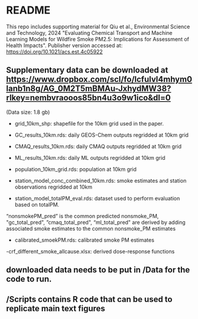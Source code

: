 # README

This repo includes supporting material for Qiu et al., Environmental Science and Technology, 2024 "Evaluating Chemical Transport and Machine Learning Models for Wildfire Smoke PM2.5: Implications for Assessment of Health Impacts". 
Publisher version accessed at: https://doi.org/10.1021/acs.est.4c05922


## Supplementary data can be downloaded at https://www.dropbox.com/scl/fo/lcfulvl4mhym0lanb1n8g/AG_0M2T5mBMAu-JxhydMW38?rlkey=nembvraooos85bn4u3o9w1ico&dl=0
(Data size: 1.8 gb)

- grid_10km_shp: shapefile for the 10km grid used in the paper.

- GC_results_10km.rds: daily GEOS-Chem outputs regridded at 10km grid

- CMAQ_results_10km.rds: daily CMAQ outputs regridded at 10km grid

- ML_results_10km.rds: daily ML outputs regridded at 10km grid

- population_10km_grid.rds: population at 10km grid

- station_model_conc_combined_10km.rds: smoke estimates and station observations regridded at 10km

- station_model_totalPM_eval.rds: dataset used to perform evaluation based on totalPM.

“nonsmokePM_pred” is the common predicted nonsmoke_PM, "gc_total_pred", ”cmaq_total_pred", “ml_total_pred" are derived by adding associated smoke estimates to the common nonsmoke_PM estimates

- calibrated_smoekPM.rds: calibrated smoke PM estimates

-crf_different_smoke_allcause.xlsx: derived dose-response functions


## downloaded data needs to be put in /Data for the code to run.

## /Scripts contains R code that can be used to replicate main text figures 





